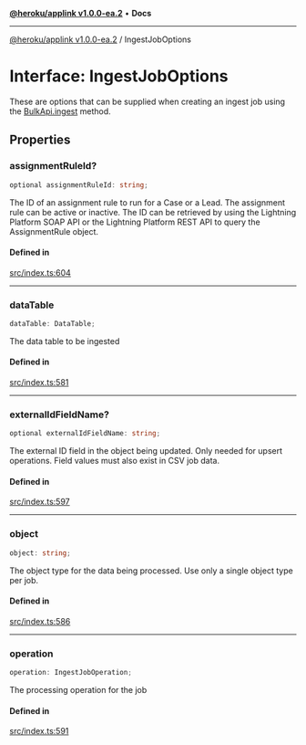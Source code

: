 [**@heroku/applink v1.0.0-ea.2**](../README.md) • **Docs**

***

[@heroku/applink v1.0.0-ea.2](../README.md) / IngestJobOptions

# Interface: IngestJobOptions

These are options that can be supplied when creating an ingest job using the
[BulkApi.ingest](BulkApi.md#ingest) method.

## Properties

### assignmentRuleId?

```ts
optional assignmentRuleId: string;
```

The ID of an assignment rule to run for a Case or a Lead. The assignment rule
can be active or inactive. The ID can be retrieved by using the Lightning
Platform SOAP API or the Lightning Platform REST API to query the AssignmentRule object.

#### Defined in

[src/index.ts:604](https://github.com/heroku/heroku-applink-nodejs/blob/3fb51da43e4d04227af35a3ae6f0781c0baa825b/src/index.ts#L604)

***

### dataTable

```ts
dataTable: DataTable;
```

The data table to be ingested

#### Defined in

[src/index.ts:581](https://github.com/heroku/heroku-applink-nodejs/blob/3fb51da43e4d04227af35a3ae6f0781c0baa825b/src/index.ts#L581)

***

### externalIdFieldName?

```ts
optional externalIdFieldName: string;
```

The external ID field in the object being updated. Only needed for upsert
operations. Field values must also exist in CSV job data.

#### Defined in

[src/index.ts:597](https://github.com/heroku/heroku-applink-nodejs/blob/3fb51da43e4d04227af35a3ae6f0781c0baa825b/src/index.ts#L597)

***

### object

```ts
object: string;
```

The object type for the data being processed. Use only a single object type per job.

#### Defined in

[src/index.ts:586](https://github.com/heroku/heroku-applink-nodejs/blob/3fb51da43e4d04227af35a3ae6f0781c0baa825b/src/index.ts#L586)

***

### operation

```ts
operation: IngestJobOperation;
```

The processing operation for the job

#### Defined in

[src/index.ts:591](https://github.com/heroku/heroku-applink-nodejs/blob/3fb51da43e4d04227af35a3ae6f0781c0baa825b/src/index.ts#L591)

